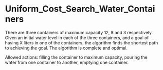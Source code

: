 # Uniform_Cost_Search_Water_Containers
 
There are three containers of maximum capacity 12, 8 and 3 respectively.
Given an initial water level in each of the three containers, and a goal of having X liters in one of the containers,
the algorithm finds the shortest path to achieving the goal.
The algorithm is complete and optimal.

Allowed actions: filling the container to maximum capacity, pouring the water from one container to another, emptying one container.
